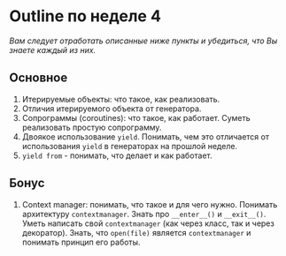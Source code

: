 # Outline по неделе 4
_Вам следует отработать описанные ниже пункты и убедиться, что Вы знаете каждый из них._

## Основное
1. Итерируемые объекты: что такое, как реализовать.
2. Отличия итерируемого объекта от генератора.
3. Сопрограммы (coroutines): что такое, как работает. Суметь реализовать простую сопрограмму.
4. Двоякое использование `yield`. Понимать, чем это отличается от использования `yield` в генераторах на прошлой неделе.
5. `yield from` - понимать, что делает и как работает.

## Бонус
1. Context manager: понимать, что такое и для чего нужно.
Понимать архитектуру `contextmanager`.
Знать про `__enter__()` и `__exit__()`.
Уметь написать свой `contextmanager` (как через класс, так и через декоратор).
Знать, что `open(file)` является `contextmanager` и понимать принцип его работы.
